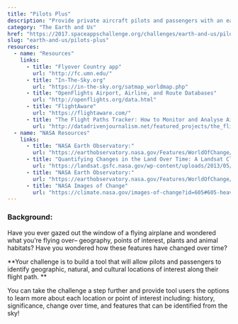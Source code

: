```yaml
---
title: "Pilots Plus"
description: "Provide private aircraft pilots and passengers with an easy-to-use tool that gives information about the land underneath their flight plans."
category: "The Earth and Us"
href: "https://2017.spaceappschallenge.org/challenges/earth-and-us/pilots-plus"
slug: "earth-and-us/pilots-plus"
resources: 
  - name: "Resources"
    links: 
      - title: "Flyover Country app"
        url: "http://fc.umn.edu/" 
      - title: "In-The-Sky.org"
        url: "https://in-the-sky.org/satmap_worldmap.php" 
      - title: "OpenFlights Airport, Airline, and Route Databases"
        url: "http://openflights.org/data.html" 
      - title: "FlightAware"
        url: "https://flightaware.com/" 
      - title: "The Flight Paths Tracker: How to Monitor and Analyse Air Traffic Above Individual Locations"
        url: "http://datadrivenjournalism.net/featured_projects/the_flight_paths_tracker_how_to_monitor_and_analyse_air_traffic" 
  - name: "NASA Resources"
    links: 
      - title: "NASA Earth Observatory:"
        url: "https://earthobservatory.nasa.gov/Features/WorldOfChange/" 
      - title: "Quantifying Changes in the Land Over Time: A Landsat Classroom Activity"
        url: "https://landsat.gsfc.nasa.gov/wp-content/uploads/2013/05/Landsat_QuantifyChanges.pdf" 
      - title: "NASA Earth Observatory:"
        url: "https://earthobservatory.nasa.gov/Features/WorldOfChange/cape_cod.php" 
      - title: "NASA Images of Change"
        url: "https://climate.nasa.gov/images-of-change?id=605#605-heavy-rains-flood-peru" 
---
```


### **Background:**

Have you ever gazed out the window of a flying airplane and wondered what
you’re flying over– geography, points of interest, plants and animal habitats?
Have you wondered how these features have changed over time?

**Your challenge is to build a tool that will allow pilots and passengers to identify geographic, natural, and cultural locations of interest along their flight path. **

You can take the challenge a step further and provide tool users the options
to learn more about each location or point of interest including: history,
significance, change over time, and features that can be identified from the
sky!


